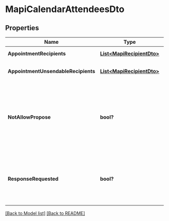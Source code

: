 # MapiCalendarAttendeesDto
## Properties
Name | Type | Description | Notes
------------ | ------------- | ------------- | -------------
**AppointmentRecipients** | [**List&lt;MapiRecipientDto&gt;**](MapiRecipientDto.md) | List of attendees.              | [optional] 
**AppointmentUnsendableRecipients** | [**List&lt;MapiRecipientDto&gt;**](MapiRecipientDto.md) | List of unsendable attendees.              | [optional] 
**NotAllowPropose** | **bool?** | Value indicating whether attendees are not allowed to propose a new date and/or time for the meeting.              | 
**ResponseRequested** | **bool?** | Value indicating whether a response is requested to a Message object.              | 


[[Back to Model list]](Models.md) [[Back to README]](README.md)

